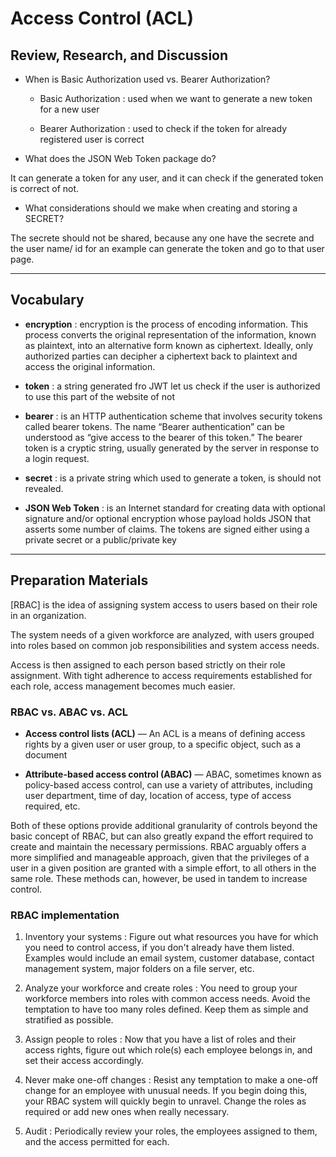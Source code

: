 # Access Control (ACL)

## Review, Research, and Discussion

- When is Basic Authorization used vs. Bearer Authorization?

  - Basic Authorization : used when we want to generate a new token for a new user

  - Bearer Authorization : used to check if the token for already registered user is correct

- What does the JSON Web Token package do?

It can generate a token for any user, and it can check if the generated token is correct of not.

- What considerations should we make when creating and storing a SECRET?

The secrete should not be shared, because any one have the secrete and the user name/ id for an example can generate the token and go to that user page.

---

## Vocabulary

- **encryption** : encryption is the process of encoding information. This process converts the original representation of the information, known as plaintext, into an alternative form known as ciphertext. Ideally, only authorized parties can decipher a ciphertext back to plaintext and access the original information.

- **token** : a string generated fro JWT let us check if the user is authorized to use this part of the website of not
- **bearer** : is an HTTP authentication scheme that involves security tokens called bearer tokens. The name “Bearer authentication” can be understood as “give access to the bearer of this token.” The bearer token is a cryptic string, usually generated by the server in response to a login request.
- **secret** : is a private string which used to generate a token, is should not revealed.
- **JSON Web Token** : is an Internet standard for creating data with optional signature and/or optional encryption whose payload holds JSON that asserts some number of claims. The tokens are signed either using a private secret or a public/private key

---

## Preparation Materials

[RBAC] is the idea of assigning system access to users based on their role in an organization.

The system needs of a given workforce are analyzed, with users grouped into roles based on common job responsibilities and system access needs.

Access is then assigned to each person based strictly on their role assignment. With tight adherence to access requirements established for each role, access management becomes much easier.

### RBAC vs. ABAC vs. ACL

- **Access control lists (ACL)** — An ACL is a means of defining access rights by a given user or user group, to a specific object, such as a document

- **Attribute-based access control (ABAC)** — ABAC, sometimes known as policy-based access control, can use a variety of attributes, including user department, time of day, location of access, type of access required, etc.

Both of these options provide additional granularity of controls beyond the basic concept of RBAC, but can also greatly expand the effort required to create and maintain the necessary permissions. RBAC arguably offers a more simplified and manageable approach, given that the privileges of a user in a given position are granted with a simple effort, to all others in the same role. These methods can, however, be used in tandem to increase control.

### RBAC implementation

1. Inventory your systems : Figure out what resources you have for which you need to control access, if you don't already have them listed. Examples would include an email system, customer database, contact management system, major folders on a file server, etc.

2. Analyze your workforce and create roles : You need to group your workforce members into roles with common access needs. Avoid the temptation to have too many roles defined. Keep them as simple and stratified as possible.

3. Assign people to roles : Now that you have a list of roles and their access rights, figure out which role(s) each employee belongs in, and set their access accordingly.

4. Never make one-off changes : Resist any temptation to make a one-off change for an employee with unusual needs. If you begin doing this, your RBAC system will quickly begin to unravel. Change the roles as required or add new ones when really necessary.

5. Audit : Periodically review your roles, the employees assigned to them, and the access permitted for each.
